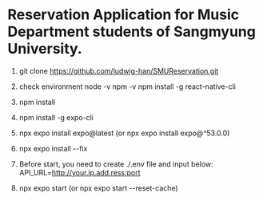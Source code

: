 # Reservation Application for Music Department students of Sangmyung University.

1. git clone https://github.com/ludwig-han/SMUReservation.git

2. check environment
node -v
npm -v
npm install -g react-native-cli

3. npm install

4. npm install -g expo-cli

5. npx expo install expo@latest (or npx expo install expo@^53.0.0)

6. npx expo install --fix

7. Before start, you need to create ./.env file and input below:
API_URL=http://your.ip.add.ress:port

8. npx expo start (or npx expo start --reset-cache)